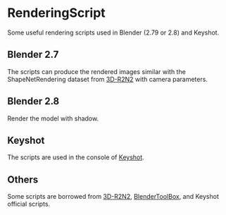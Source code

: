 # RenderingScript
 Some useful rendering scripts used in Blender (2.79 or 2.8) and Keyshot.

 ## Blender 2.7
 The scripts can produce the rendered images similar with the ShapeNetRendering dataset from [3D-R2N2](https://github.com/chrischoy/3D-R2N2) with camera parameters.

 ## Blender 2.8
 Render the model with shadow.

 ## Keyshot
 The scripts are used in the console of [Keyshot](https://www.keyshot.com/).

 ## Others
 Some scripts are borrowed from [3D-R2N2](https://github.com/chrischoy/3D-R2N2), [BlenderToolBox](https://github.com/HTDerekLiu/BlenderToolbox), and Keyshot official scripts. 